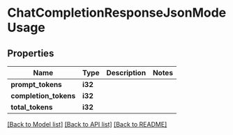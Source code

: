 # ChatCompletionResponseJsonModeUsage

## Properties

Name | Type | Description | Notes
------------ | ------------- | ------------- | -------------
**prompt_tokens** | **i32** |  | 
**completion_tokens** | **i32** |  | 
**total_tokens** | **i32** |  | 

[[Back to Model list]](../README.md#documentation-for-models) [[Back to API list]](../README.md#documentation-for-api-endpoints) [[Back to README]](../README.md)


